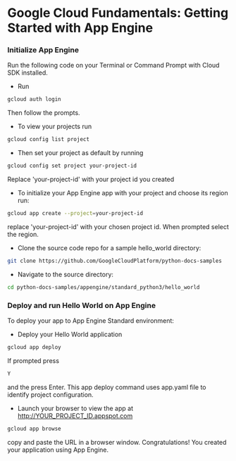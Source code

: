 # Google Cloud Fundamentals: Getting Started with App Engine


### Initialize App Engine

Run the following code on your Terminal or Command Prompt with Cloud SDK installed.

* Run
```bash
gcloud auth login 
```
Then follow the prompts.

* To view your projects run
```bash
gcloud config list project
```

* Then set your project as default by running
```bash
gcloud config set project your-project-id
```
Replace 'your-project-id' with your project id you created

* To initialize your App Engine app with your project and choose its region run:
```bash
gcloud app create --project=your-project-id
```
replace 'your-project-id' with your chosen project id. When prompted select the region.

* Clone the source code repo for a sample hello_world directory:
```bash
git clone https://github.com/GoogleCloudPlatform/python-docs-samples
```
* Navigate to the source directory:
```bash
cd python-docs-samples/appengine/standard_python3/hello_world
```

### Deploy and run Hello World on App Engine

To deploy your app to App Engine Standard environment:

* Deploy your Hello World application
```bash
gcloud app deploy
```
If prompted press 
```bash
Y
```
and the press Enter. This app deploy command uses app.yaml file to identify project configuration.

* Launch your browser to view the app at http://YOUR_PROJECT_ID.appspot.com
```bash
gcloud app browse
```
copy and paste the URL in a browser window.
Congratulations! You created your application using App Engine.
